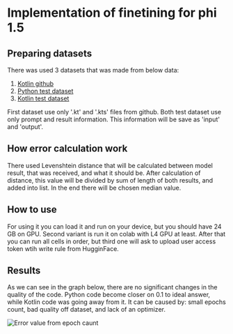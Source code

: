# Implementation of finetining for phi 1.5

## Preparing datasets

There was used 3 datasets that was made from below data: 

1. [Kotlin github](https://github.com/JetBrains/kotlin)
2. [Python test dataset](https://huggingface.co/datasets/microsoft/codexglue_method_generation/viewer/default/test)
3. [Kotlin test dataset](https://huggingface.co/datasets/codkiller0911/kotlin_code)

First dataset use only '.kt' and '.kts' files from github. Both test dataset use only prompt and result information. This information will be save as 'input' and 'output'.

## How error calculation work

There used Levenshtein distance that will be calculated between model result, that was received, and what it should be. After calculation of distance, this value will be divided by sum of length of both results, and added into list. In the end there will be chosen median value.

## How to use 

For using it you can load it and run on your device, but you should have 24 GB on GPU. Second variant is run it on colab with L4 GPU at least. After that you can run all cells in order, but third one will ask to upload user access token wtih write rule from HugginFace.

## Results

As we can see in the graph below, there are no significant changes in the quality of the code. Python code become closer on 0.1 to ideal answer, while Kotlin code was going away from it. It can be caused by: small epochs count, bad quality off dataset, and lack of an optimizer.

![Error value from epoch caunt](https://drive.google.com/uc?export=view&id=1OXms8HwE2t7yWNdGkV-mJguGd0wYTAh1)
